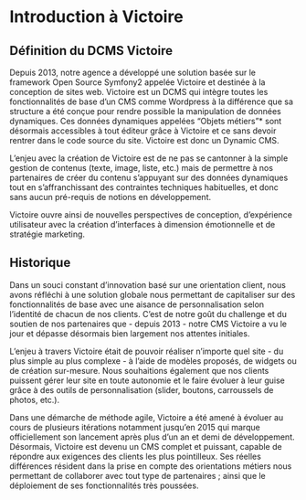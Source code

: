 # Introduction à Victoire

## Définition du DCMS Victoire

Depuis 2013, notre agence a développé une solution basée sur le framework Open Source Symfony2 appelée Victoire et destinée à la conception de sites web. Victoire est un DCMS qui intègre toutes les fonctionnalités de base d’un CMS comme Wordpress à la différence que sa structure a été conçue pour rendre possible la manipulation de données dynamiques. Ces données dynamiques appelées “Objets métiers”* sont désormais accessibles à tout éditeur grâce à Victoire et ce sans devoir rentrer dans le code source du site. Victoire est donc un Dynamic CMS.

L’enjeu avec la création de Victoire est de ne pas se cantonner à la simple gestion de contenus (texte, image, liste, etc.) mais de permettre à nos partenaires de créer du contenu s’appuyant sur des données dynamiques tout en s’affranchissant des contraintes techniques habituelles, et donc sans aucun pré-requis de notions en développement.

Victoire ouvre ainsi de nouvelles perspectives de conception, d’expérience utilisateur avec la création d’interfaces à dimension émotionnelle et de stratégie marketing. 

## Historique

Dans un souci constant d’innovation basé sur une orientation client, nous avons réfléchi à une solution globale nous permettant de capitaliser sur des fonctionnalités de base avec une aisance de personnalisation selon l’identité de chacun de nos clients. C’est de notre goût du challenge et du soutien de nos partenaires que  - depuis 2013 - notre CMS Victoire a vu le jour et dépasse désormais bien largement nos attentes initiales.

L’enjeu à travers Victoire était de pouvoir réaliser n’importe quel site - du plus simple au plus complexe - à l’aide de modèles proposés, de widgets ou de création sur-mesure. Nous souhaitions également que nos clients puissent gérer leur site en toute autonomie et le faire évoluer à leur guise grâce à des outils de personnalisation (slider, boutons, carroussels de photos, etc.).

Dans une démarche de méthode agile, Victoire a été amené à évoluer au cours de plusieurs itérations notamment jusqu’en 2015 qui marque officiellement son lancement après plus d’un an et demi de développement.
Désormais, Victoire est devenu un CMS complet et puissant, capable de répondre aux exigences des clients les plus pointilleux. Ses réelles différences résident dans la prise en compte des orientations métiers nous permettant de collaborer avec tout type de partenaires ; ainsi que le déploiement de ses fonctionnalités très poussées.